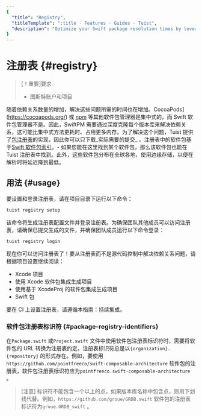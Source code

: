 ```yaml
---
{
  "title": "Registry",
  "titleTemplate": ":title · Features · Guides · Tuist",
  "description": "Optimize your Swift package resolution times by leveraging the Tuist Registry."
}
---
```

# 注册表 {#registry｝

> [！重要]要求
> - <LocalizedLink href="/guides/server/accounts-and-projects">图斯特账户和项目</LocalizedLink>

随着依赖关系数量的增加，解决这些问题所需的时间也在增加。CocoaPods](https://cocoapods.org/) 或
[npm](https://www.npmjs.com/) 等其他软件包管理器是集中式的，而 Swift 软件包管理器不是。因此，SwiftPM
需要通过深度克隆每个版本库来解决依赖关系，这可能比集中式方法更耗时、占用更多内存。为了解决这个问题，Tuist
提供了[包注册表](https://github.com/swiftlang/swift-package-manager/blob/main/Documentation/PackageRegistry/PackageRegistryUsage.md)的实现，因此你可以只下载_实际需要的提交_
。注册表中的软件包基于[Swift 软件包索引](https://swiftpackageindex.com/)。-
如果您能在这里找到某个软件包，那么该软件包也能在 Tuist 注册表中找到。此外，这些软件包分布在全球各地，使用边缘存储，以便在解析时将延迟降到最低。

## 用法 {#usage｝

要设置和登录注册表，请在项目目录下运行以下命令：

```bash
tuist registry setup
```

该命令将生成注册表配置文件并登录注册表。为确保团队其他成员可以访问注册表，请确保已提交生成的文件，并确保团队成员运行以下命令登录：

```bash
tuist registry login
```

现在你可以访问注册表了！要从注册表而不是源代码控制中解决依赖关系问题，请根据项目设置继续阅读：
- <LocalizedLink href="/guides/features/registry/xcode-project">Xcode
  项目</LocalizedLink>
- <LocalizedLink href="/guides/features/registry/generated-project">使用 Xcode
  软件包集成生成项目</LocalizedLink>
- <LocalizedLink href="/guides/features/registry/xcodeproj-integration">使用基于
  XcodeProj 的软件包集成生成项目</LocalizedLink>
- <LocalizedLink href="/guides/features/registry/swift-package">Swift
  包</LocalizedLink>

要在 CI
上设置注册表，请遵循本指南：<LocalizedLink href="/guides/features/registry/continuous-integration">持续集成</LocalizedLink>。

### 软件包注册表标识符 {#package-registry-identifiers}

在`Package.swift` 或`Project.swift` 文件中使用软件包注册表标识符时，需要将软件包的 URL
转换为注册表约定。注册表标识符总是以`{organization}.{repository}`
的形式存在。例如，要使用`https://github.com/pointfreeco/swift-composable-architecture`
软件包的注册表，软件包注册表标识符应为`pointfreeco.swift-composable-architecture` 。

> [注意]
> 标识符不能包含一个以上的点。如果版本库名称中包含点，则用下划线代替。例如，`https://github.com/groue/GRDB.swift`
> 软件包的注册表标识符为`groue.GRDB_swift` 。
